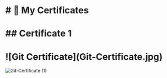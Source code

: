 # \# 📜 My Certificates

# 

# \## Certificate 1

# !\[Git Certificate](Git-Certificate.jpg)
![Git-Certificate (1)](https://github.com/user-attachments/assets/995bf609-0f31-45e2-a314-d20af47156b9)



